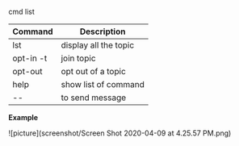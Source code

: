       
 cmd list

     
 | Command | Description |
 | --- | --- |
 | lst | display all the topic |
 |opt-in -t | join topic|
 |opt-out | opt out of a topic|
 | help | show list of command|
 |--  | to send message |
    
        
**Example**      

![picture](screenshot/Screen Shot 2020-04-09 at 4.25.57 PM.png)  
    
    
    
    